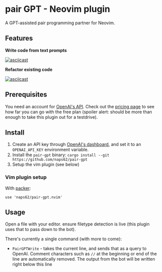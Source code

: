 # pair GPT - Neovim plugin

[packer]: https://github.com/wbthomason/packer.nvim
[openai-api]: https://openai.com/api/
[openai-pricing]: https://openai.com/api/pricing/
[openai-apikeys]: https://beta.openai.com/account/api-keys

A GPT-assisted pair programming partner for Neovim.

## Features

**Write code from text prompts**

[![asciicast](https://asciinema.org/a/gIXsFqG3ZDVhVFRkpIkBipz9I.svg)](https://asciinema.org/a/gIXsFqG3ZDVhVFRkpIkBipz9I)

**Refactor existing code**

[![asciicast](https://asciinema.org/a/0IrC8uV5aHt4kXnfJK273Hcez.svg)](https://asciinema.org/a/0IrC8uV5aHt4kXnfJK273Hcez)

## Prerequisites

You need an account for [OpenAI's API][openai-api]. Check out the [pricing page][openai-pricing] to see how far you can go with the free plan (spoiler alert: should be more than enough to take this plugin out for a testdrive).

## Install

1. Create an API key through [OpenAI's dashboard][openai-apikeys], and set it to an `OPENAI_API_KEY` environment variable.
2. Install the `pair-gpt` binary: `cargo install --git https://github.com/naps62/pair-gpt`
3. Setup the vim plugin (see below)

### Vim plugin setup

With [packer][packer]:

```vimscript
use 'naps62/pair-gpt.nvim'
```

## Usage

Open a file with your editor. ensure filetype detection is live (this plugin uses that to pass down to the bot).

There's currently a single command (with more to come):

* `PairGPTWrite` - takes the current line, and sends that as a query to OpenAI. Comment characters such as `//` at the beginning or end of the line are automatically removed. The output from the bot will be written right below this line
